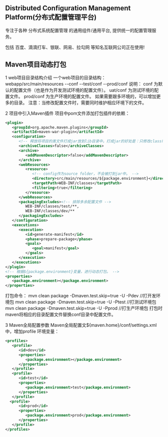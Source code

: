 
## Distributed Configuration Management Platform(分布式配置管理平台) 

专注于各种 分布式系统配置管理 的通用组件/通用平台, 提供统一的配置管理服务。 

包括 百度、滴滴打车、银联、网易、拉勾网 等知名互联网公司正在使用! 


## Maven项目动态打包

1 web项目目录结构介绍
一个web项目的目录结构：
webapp/src/main/resources
--conf
--test/conf
--prod/conf
说明：
conf 为默认的配置文件（也是作为开发测试环境的配置文件）。
uat/conf 为测试环境的配置文件。
prod/conf 为生产环境的配置文件。
如果需要跟多环境的，可以增加更多的目录。
注意：当修改配置文件时，需要同时维护相应环境下的文件。

2 项目中引入Maven插件
项目中pom文件添加打包插件的依赖：
```xml
<plugin>
   <groupId>org.apache.maven.plugins</groupId>
   <artifactId>maven-war-plugin</artifactId>
   <configuration>
      <!-- 释放将项目的类文件打成jar放到lib目录中。打成jar的好处是：只修改class时，可以只更新jar。 -->
      <archiveClasses>false</archiveClasses>
      <archive>
         <addMavenDescriptor>false</addMavenDescriptor>
      </archive>
      <webResources>
         <resource>
            <!-- config作为source folder，不会被打到jar中。 -->
            <directory>src/main/resources/${package.environment}</directory>
            <targetPath>WEB-INF/classes</targetPath>
            <filtering>true</filtering>
         </resource>
      </webResources>
      <packagingExcludes><!-- 排除多余配置文件 -->
         WEB-INF/classes/test/**,
         WEB-INF/classes/dev/**
      </packagingExcludes>
   </configuration>
   <executions>
      <execution>
         <id>generate-manifest</id>
         <phase>prepare-package</phase>
         <goals>
            <goal>manifest</goal>
         </goals>
      </execution>
   </executions>
</plugin>
<!-- 根据${package.environment}变量，进行动态打包。 -->
<properties>
   <package.environment></package.environment>
</properties>
```
打包命令：
mvn  clean package  -Dmaven.test.skip=true -U -Pdev //打开发环境包
mvn  clean package  -Dmaven.test.skip=true -U -Ptest   //打测试环境包
mvn  clean package  -Dmaven.test.skip=true -U -Pprod  //打生产环境包
打包时maven将相应的目录配置文件替换conf目录中配置文件。

3 Maven全局配置参数
Maven全局配置文${maven.home}/conf/settings.xml中，增加profile 环境变量：
```xml
<profiles>
   <profile>
      <id>dev</id>
      <properties>
         <package.environment></package.environment>
      </properties>
   </profile>
   <profile>
      <id>test</id>
      <properties>
         <package.environment>test</package.environment>
      </properties>
   </profile>
  <profile>
      <id>prod</id>
      <properties>
         <package.environment>prod</package.environment>
      </properties>
   </profile>
</profiles>
```